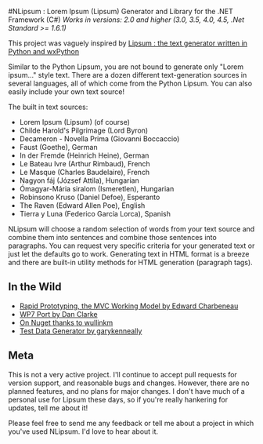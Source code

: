 #NLipsum : Lorem Ipsum (Lipsum) Generator and Library for the .NET Framework (C#)
*Works in versions: 2.0 and higher (3.0, 3.5, 4.0, 4.5, .Net Standard >= 1.6.1)*

This project was vaguely inspired by [Lipsum : the text generator written in Python and wxPython](http://lipsum.sourceforge.net)

Similar to the Python Lipsum, you are not bound to generate only "Lorem ipsum..." style text. There are a dozen different text-generation sources in several languages, all of which come from the Python Lipsum. You can also easily include your own text source!

The built in text sources:

- Lorem Ipsum (Lipsum) (of course)
- Childe Harold's Pilgrimage (Lord Byron)
- Decameron - Novella Prima (Giovanni Boccaccio)
- Faust (Goethe), German
- In der Fremde (Heinrich Heine), German
- Le Bateau Ivre (Arthur Rimbaud), French
- Le Masque (Charles Baudelaire), French
- Nagyon fáj (József Attila), Hungarian
- Ómagyar-Mária siralom (Ismeretlen), Hungarian
- Robinsono Kruso (Daniel Defoe), Esperanto
- The Raven (Edward Allen Poe), English
- Tierra y Luna (Federico García Lorca), Spanish

NLipsum will choose a random selection of words from your text source and combine them into sentences and combine those sentences into paragraphs. You can request very specific criteria for your generated text or just let the defaults go to work. Generating text in HTML format is a breeze and there are built-in utility methods for HTML generation (paragraph tags).

## In the Wild
- [Rapid Prototyping, the MVC Working Model by Edward Charbeneau](http://www.simple-talk.com/dotnet/asp.net/rapid-prototyping,-the-mvc-working-model/)
- [WP7 Port by Dan Clarke](http://dan.clarke.name/2011/05/nlipsum-for-windows-phone-7-auto-generate-lorem-ipsum-for-wp7/)
- [On Nuget thanks to wullinkm](https://nuget.org/packages/NLipsum)
- [Test Data Generator by garykenneally](http://code.google.com/p/testdatagenerator/source/browse/trunk/DataGenerator/DataGenerator/TextRandomDataGenerator.cs?r=3)

## Meta
This is not a very active project. I'll continue to accept pull requests for version support, and reasonable bugs and changes. However, there are no planned features, and no plans for major changes. I don't have much of a personal use for Lipsum these days, so if you're really hankering for updates, tell me about it!

Please feel free to send me any feedback or tell me about a project in which you've used NLipsum. I'd love to hear about it.
